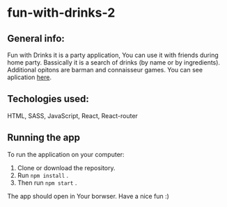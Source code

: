 # fun-with-drinks-2
## General info:
Fun with Drinks it is a party application, You can use it with friends during home party. Bassically it is a search of drinks (by name or by ingredients). Additional opitons are barman and connaisseur games.
You can see aplication [here](https://holania.github.io/fun-with-drinks-2/).

## Techologies used:
HTML, SASS, JavaScript, React, React-router

## Running the app
To run the application on your computer:
1. Clone or download the repository.
2. Run `npm install` .
3. Then run `npm start` .

The app should open in Your borwser.
Have a nice fun :) 
